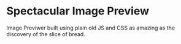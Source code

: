 # Spectacular Image Preview

Image Previwer built using plain old JS and CSS as amazing as the discovery of the slice of bread. 
